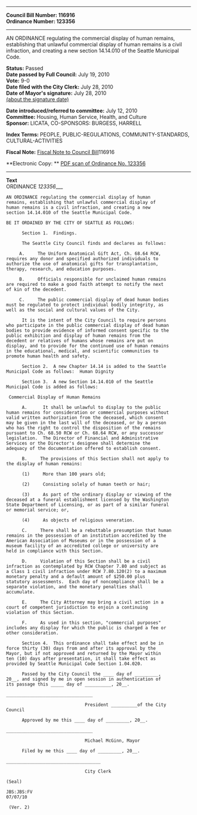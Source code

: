 * * * * *  
  
**Council Bill Number: [](#h0)[](#h2)116916**   
**Ordinance Number: 123356**  
  
* * * * *  
  
AN ORDINANCE regulating the commercial display of human remains, establishing that unlawful commercial display of human remains is a civil infraction, and creating a new section 14.14.010 of the Seattle Municipal Code.  
  
**Status:** Passed   
**Date passed by Full Council:** July 19, 2010   
**Vote:** 9-0   
**Date filed with the City Clerk:** July 28, 2010   
**Date of Mayor's signature:** July 28, 2010   
[(about the signature date)](/~public/approvaldate.htm)   
  
  
**Date introduced/referred to committee:** July 12, 2010   
**Committee:** Housing, Human Service, Health, and Culture   
**Sponsor:** LICATA, CO-SPONSORS: BURGESS, HARRELL   
  
**Index Terms:** PEOPLE, PUBLIC-REGULATIONS, COMMUNITY-STANDARDS, CULTURAL-ACTIVITIES  
  
**Fiscal Note:** [Fiscal Note to Council Bill](http://clerk.seattle.gov/~public/fnote/116916.htm)[](#h1)[](#h3)116916  
  
**Electronic Copy: ** [PDF scan of Ordinance No. 123356](/~archives/Ordinances/Ord_123356.pdf)  
  
* * * * *  
  
**Text**  
    ORDINANCE _123356____  
  
    AN ORDINANCE regulating the commercial display of human  
    remains, establishing that unlawful commercial display of  
    human remains is a civil infraction, and creating a new  
    section 14.14.010 of the Seattle Municipal Code.  
  
    BE IT ORDAINED BY THE CITY OF SEATTLE AS FOLLOWS:  
  
          Section 1.  Findings.  
  
          The Seattle City Council finds and declares as follows:  
  
         A.     The Uniform Anatomical Gift Act, Ch. 68.64 RCW,  
    requires any donor and specified authorized individuals to  
    authorize the use of anatomical gifts for transplantation,  
    therapy, research, and education purposes.  
  
         B.     Officials responsible for unclaimed human remains  
    are required to make a good faith attempt to notify the next  
    of kin of the decedent.  
  
         C.     The public commercial display of dead human bodies  
    must be regulated to protect individual bodily integrity, as  
    well as the social and cultural values of the City.  
  
          It is the intent of the City Council to require persons  
    who participate in the public commercial display of dead human  
    bodies to provide evidence of informed consent specific to the  
    public exhibition and display of human remains from the  
    decedent or relatives of humans whose remains are put on  
    display, and to provide for the continued use of human remains  
    in the educational, medical, and scientific communities to  
    promote human health and safety.  
  
          Section 2.  A new Chapter 14.14 is added to the Seattle  
    Municipal Code as follows:  Human Dignity  
  
          Section 3.  A new Section 14.14.010 of the Seattle  
    Municipal Code is added as follows:  
  
     Commercial Display of Human Remains  
  
          A.      It shall be unlawful to display to the public  
    human remains for consideration or commercial purposes without  
    valid written authorization from the deceased, which consent  
    may be given in the last will of the deceased, or by a person  
    who has the right to control the disposition of the remains  
    pursuant to Ch. 68.50 RCW or Ch. 68.64 RCW, or any successor  
    legislation.  The Director of Financial and Administrative  
    Services or the Director's designee shall determine the  
    adequacy of the documentation offered to establish consent.  
  
          B.     The provisions of this Section shall not apply to  
    the display of human remains:  
  
          (1)     More than 100 years old;  
  
          (2)     Consisting solely of human teeth or hair;  
  
          (3)     As part of the ordinary display or viewing of the  
    deceased at a funeral establishment licensed by the Washington  
    State Department of Licensing, or as part of a similar funeral  
    or memorial service; or,  
  
          (4)     As objects of religious veneration.  
  
          C.     There shall be a rebuttable presumption that human  
    remains in the possession of an institution accredited by the  
    American Association of Museums or in the possession of a  
    museum facility of an accredited college or university are  
    held in compliance with this Section.  
  
          D.     Violation of this Section shall be a civil  
    infraction as contemplated by RCW Chapter 7.80 and subject as  
    a Class 1 civil infraction under RCW 7.80.120(2) to a maximum  
    monetary penalty and a default amount of $250.00 plus  
    statutory assessments.  Each day of noncompliance shall be a  
    separate violation, and the monetary penalties shall  
    accumulate.  
  
          E.     The City Attorney may bring a civil action in a  
    court of competent jurisdiction to enjoin a continuing  
    violation of this Section.  
  
          F.     As used in this section, "commercial purposes"  
    includes any display for which the public is charged a fee or  
    other consideration.  
  
          Section 4.  This ordinance shall take effect and be in  
    force thirty (30) days from and after its approval by the  
    Mayor, but if not approved and returned by the Mayor within  
    ten (10) days after presentation, it shall take effect as  
    provided by Seattle Municipal Code Section 1.04.020.  
  
          Passed by the City Council the ____ day of _________,  
    20__, and signed by me in open session in authentication of  
    its passage this _____ day of __________, 20__.  
  
    _________________________________  
  
                                  President __________of the City  
    Council  
  
          Approved by me this ____ day of _________, 20__.  
  
    _________________________________  
  
                                  Michael McGinn, Mayor  
  
          Filed by me this ____ day of _________, 20__.  
  
    ____________________________________  
  
                                  City Clerk  
  
    (Seal)  
  
    JBS:JBS:FV  
    07/07/10  
  
     (Ver. 2)  
